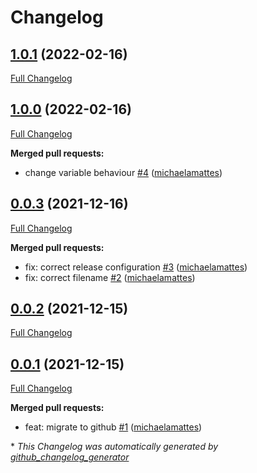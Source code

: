 # Changelog

## [1.0.1](https://github.com/T-Systems-MMS/terraform-azurerm-acr/tree/1.0.1) (2022-02-16)

[Full Changelog](https://github.com/T-Systems-MMS/terraform-azurerm-acr/compare/1.0.0...1.0.1)

## [1.0.0](https://github.com/T-Systems-MMS/terraform-azurerm-acr/tree/1.0.0) (2022-02-16)

[Full Changelog](https://github.com/T-Systems-MMS/terraform-azurerm-acr/compare/0.0.3...1.0.0)

**Merged pull requests:**

- change variable behaviour [\#4](https://github.com/T-Systems-MMS/terraform-azurerm-acr/pull/4) ([michaelamattes](https://github.com/michaelamattes))

## [0.0.3](https://github.com/T-Systems-MMS/terraform-azurerm-acr/tree/0.0.3) (2021-12-16)

[Full Changelog](https://github.com/T-Systems-MMS/terraform-azurerm-acr/compare/0.0.2...0.0.3)

**Merged pull requests:**

- fix: correct release configuration [\#3](https://github.com/T-Systems-MMS/terraform-azurerm-acr/pull/3) ([michaelamattes](https://github.com/michaelamattes))
- fix: correct filename [\#2](https://github.com/T-Systems-MMS/terraform-azurerm-acr/pull/2) ([michaelamattes](https://github.com/michaelamattes))

## [0.0.2](https://github.com/T-Systems-MMS/terraform-azurerm-acr/tree/0.0.2) (2021-12-15)

[Full Changelog](https://github.com/T-Systems-MMS/terraform-azurerm-acr/compare/0.0.1...0.0.2)

## [0.0.1](https://github.com/T-Systems-MMS/terraform-azurerm-acr/tree/0.0.1) (2021-12-15)

[Full Changelog](https://github.com/T-Systems-MMS/terraform-azurerm-acr/compare/8e989ec4f667d34ee077453a3faf29e86d435ec0...0.0.1)

**Merged pull requests:**

- feat: migrate to github [\#1](https://github.com/T-Systems-MMS/terraform-azurerm-acr/pull/1) ([michaelamattes](https://github.com/michaelamattes))



\* *This Changelog was automatically generated by [github_changelog_generator](https://github.com/github-changelog-generator/github-changelog-generator)*
